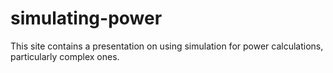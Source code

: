 # simulating-power

This site contains a presentation on using simulation for power calculations, particularly complex ones.
